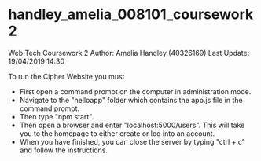 # handley_amelia_008101_coursework2
Web Tech Coursework 2
Author: Amelia Handley (40326169)
Last Update: 19/04/2019 14:30

To run the Cipher Website you must 
- First open a command prompt on the computer in administration mode.
- Navigate to the "helloapp" folder which contains the app.js file in the command prompt.
- Then type "npm start".
- Then open a browser and enter "localhost:5000/users". This will take you to the homepage to either create or log into an account.
- When you have finished, you can close the server by typing "ctrl + c" and follow the instructions.
